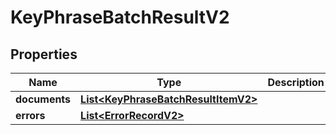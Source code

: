 
# KeyPhraseBatchResultV2

## Properties
Name | Type | Description | Notes
------------ | ------------- | ------------- | -------------
**documents** | [**List&lt;KeyPhraseBatchResultItemV2&gt;**](KeyPhraseBatchResultItemV2.md) |  |  [optional]
**errors** | [**List&lt;ErrorRecordV2&gt;**](ErrorRecordV2.md) |  |  [optional]



